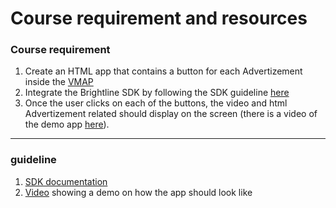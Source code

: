 # Course requirement and resources

### Course requirement

1. Create an HTML app that contains a button for each Advertizement inside the [VMAP](https://cdn-media.brightline.tv/demo/training/course-sept-5-2022/vmap.xml)
2. Integrate the Brightline SDK by following the SDK guideline [here](https://media-brightline-tv.s3.us-east-2.amazonaws.com/sdk/gen2/guides/webkit.html)
3. Once the user clicks on each of the buttons, the video and html Advertizement related should display on the screen (there is a video of the demo app [here](https://cdn-media.brightline.tv/demo/training/course-sept-5-2022/demo.mp4)).
                
----

### guideline
1. [SDK documentation](https://media-brightline-tv.s3.us-east-2.amazonaws.com/sdk/gen2/guides/webkit.html)
2. [Video](https://cdn-media.brightline.tv/demo/training/course-sept-5-2022/demo.mp4) showing a demo on how the app should look like